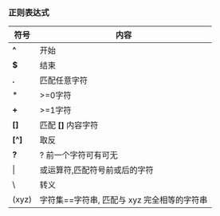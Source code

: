 ### 正则表达式

|符号|内容
|---|---
**^** | 开始
**$** | 结束
**.**|匹配任意字符 
*| >=0字符
**+** | >=1字符
**[]** | 匹配 **[]** 内容字符
**[^]** | 取反
**?** | ? 前一个字符可有可无
\| | 或运算符,匹配符号前或后的字符
\ |转义
(xyz)|字符集==字符串, 匹配与 xyz 完全相等的字符串
